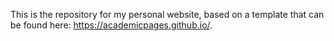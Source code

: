 This is the repository for my personal website, based on a template that can be found here: https://academicpages.github.io/.
